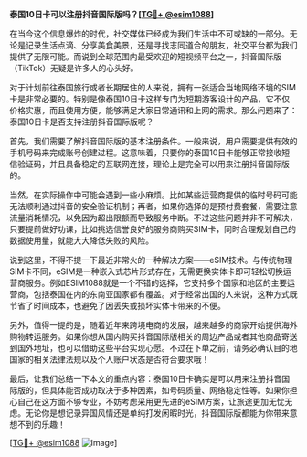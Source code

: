 **泰国10日卡可以注册抖音国际版吗？[[TG💪+ @esim1088](https://t.me/s/esim1088)]**

在当今这个信息爆炸的时代，社交媒体已经成为我们生活中不可或缺的一部分。无论是记录生活点滴、分享美食美景，还是寻找志同道合的朋友，社交平台都为我们提供了无限可能。而说到全球范围内最受欢迎的短视频平台之一，抖音国际版（TikTok）无疑是许多人的心头好。

对于计划前往泰国旅行或者长期居住的人来说，拥有一张适合当地网络环境的SIM卡是非常必要的。特别是像泰国10日卡这样专门为短期游客设计的产品，它不仅价格实惠，而且使用方便，能够满足大家日常通讯和上网的需求。那么问题来了：泰国10日卡是否支持注册抖音国际版呢？

首先，我们需要了解抖音国际版的基本注册条件。一般来说，用户需要提供有效的手机号码来完成账号创建过程。这意味着，只要你的泰国10日卡能够正常接收短信验证码，并且具备稳定的互联网连接，理论上是完全可以用来注册抖音国际版的。

当然，在实际操作中可能会遇到一些小麻烦。比如某些运营商提供的临时号码可能无法顺利通过抖音的安全验证机制；再者，如果你选择的是预付费套餐，需要注意流量消耗情况，以免因为超出限额而导致服务中断。不过这些问题并非不可解决，只要提前做好功课，比如挑选信誉良好的服务商购买SIM卡，同时合理规划自己的数据使用量，就能大大降低失败的风险。

说到这里，不得不提一下最近非常火的一种解决方案——eSIM技术。与传统物理SIM卡不同，eSIM是一种嵌入式芯片形式存在，无需更换实体卡即可轻松切换运营商服务。例如ESIM1088就是一个不错的选择，它支持多个国家和地区的主要运营商，包括泰国在内的东南亚国家都有覆盖。对于经常出国的人来说，这种方式既节省了时间成本，也避免了因丢失或损坏实体卡带来的不便。

另外，值得一提的是，随着近年来跨境电商的发展，越来越多的商家开始提供海外购物转运服务。如果你想从国内购买抖音国际版相关的周边产品或者其他商品寄送到国外地址，也可以借助这些平台实现心愿。不过在下单之前，请务必确认目的地国家的相关法律法规以及个人账户状态是否符合要求哦！

最后，让我们总结一下本文的重点内容：泰国10日卡确实是可以用来注册抖音国际版的，但具体能否成功取决于多种因素，如号码质量、网络稳定性等。如果你担心自己在这方面不够专业，不妨考虑采用更先进的eSIM方案，让旅途更加无忧无虑。无论你是想记录异国风情还是单纯打发闲暇时光，抖音国际版都能为你带来意想不到的乐趣！

[[TG💪+ @esim1088](https://t.me/s/esim1088) ![Image](https://i.postimg.cc/4NQfJmqS/Snipaste-2025-05-13-00-14-12.png)]